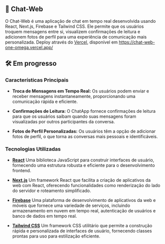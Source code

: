 ## 💬 Chat-Web
O Chat-Web é uma aplicação de chat em tempo real desenvolvida usando React, Next.js, Firebase e Tailwind CSS. Ele permite que os usuários troquem mensagens entre si, visualizem confirmações de leitura e adicionem fotos de perfil para uma experiência de comunicação mais personalizada.
Deploy através do [Vercel](https://vercel.com), disponível em https://chat-web-one-omega.vercel.app/

## 🛠️ Em progresso

### Características Principais

- **Troca de Mensagens em Tempo Real:** Os usuários podem enviar e receber mensagens instantaneamente, proporcionando uma comunicação rápida e eficiente.

- **Confirmações de Leitura:** O ChatApp fornece confirmações de leitura para que os usuários saibam quando suas mensagens foram visualizadas por outros participantes da conversa.

- **Fotos de Perfil Personalizadas:** Os usuários têm a opção de adicionar fotos de perfil, o que torna as conversas mais pessoais e identificáveis.

### Tecnologias Utilizadas

- **[React](https://pt-br.react.dev)** Uma biblioteca JavaScript para construir interfaces de usuário, fornecendo uma estrutura robusta e eficiente para o desenvolvimento frontend.

- **[Next.js](https://nextjs.org/)** Um framework React que facilita a criação de aplicativos da web com React, oferecendo funcionalidades como renderização do lado do servidor e roteamento simplificado.

- **[Firebase](https://firebase.google.com/?hl=pt/)** Uma plataforma de desenvolvimento de aplicativos da web e móveis que fornece uma variedade de serviços, incluindo armazenamento em nuvem em tempo real, autenticação de usuários e banco de dados em tempo real.

- **[Tailwind CSS](https://tailwindui.com)** Um framework CSS utilitário que permite a construção rápida e personalizada de interfaces de usuário, fornecendo classes prontas para uso para estilização eficiente.
